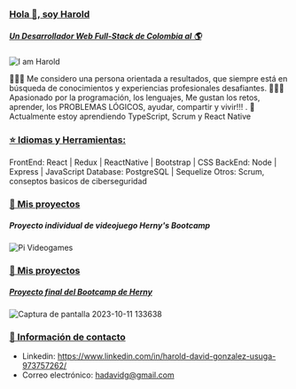 ### [ Hola 👋, soy Harold](https://github.com/Tolistor/JobPreparation/blob/main/README.md)

##### [Un Desarrollador Web Full-Stack de Colombia al 🌎](https://github.com/Tolistor/JobPreparation/blob/main/README.md)

![I am Harold](https://github.com/Tolistor/JobPreparation/assets/111602672/1f2bb632-b780-47d8-b650-13cb61e6f1c1)

🙋🏻‍♂️ Me considero una persona orientada a resultados, que siempre está en búsqueda de conocimientos y experiencias profesionales desafiantes.
👨🏻‍💻 Apasionado por la programación, los lenguajes, Me gustan los retos, aprender, los PROBLEMAS LÓGICOS, ayudar, compartir y vivir!!! .
🌱 Actualmente estoy aprendiendo TypeScript, Scrum y React Native 


### [⭐  Idiomas y Herramientas:](https://github.com/Tolistor/JobPreparation/blob/main/README.md)

FrontEnd: React | Redux | ReactNative | Bootstrap | CSS
BackEnd: Node | Express | JavaScript
Database: PostgreSQL | Sequelize
Otros: Scrum, conseptos basicos de ciberseguridad



### [📌 Mis proyectos](https://github.com/Tolistor/JobPreparation/blob/main/README.md)
##### Proyecto individual de videojuego Herny's Bootcamp 
![Pi Videogames](https://github.com/Tolistor/JobPreparation/assets/111602672/24ba3b70-74d0-43d2-b56c-fac66e9b0fa1)


### [📌 Mis proyectos](https://github.com/Tolistor/JobPreparation/blob/main/README.md)



##### [Proyecto final del Bootcamp de Herny ](https://github.com/Tolistor/JobPreparation/blob/main/README.md)
![Captura de pantalla 2023-10-11 133638](https://github.com/Tolistor/JobPreparation/assets/111602672/4f20fec8-8dc0-4016-a469-b08864d02735)


### [📲 Información de contacto](https://github.com/Tolistor/JobPreparation/blob/main/README.md)
- Linkedin: https://www.linkedin.com/in/harold-david-gonzalez-usuga-973757262/
- Correo electrónico: hadavidg@gmail.com
    


<!--
**Tolistor/Tolistor** is a ✨ _special_ ✨ repository because its `README.md` (this file) appears on your GitHub profile.

Here are some ideas to get you started:

- 🔭 I’m currently working on ...
- 🌱 I’m currently learning ...
- 👯 I’m looking to collaborate on ...
- 🤔 I’m looking for help with ...
- 💬 Ask me about ...
- 📫 How to reach me: ...
Linkedin: https://www.linkedin.com/in/harold-david-gonzalez-usuga-973757262/
    Correo electrónico: hadavidg@gmail.com

- 😄 Pronouns: ...
- ⚡ Fun fact: ...
-->

